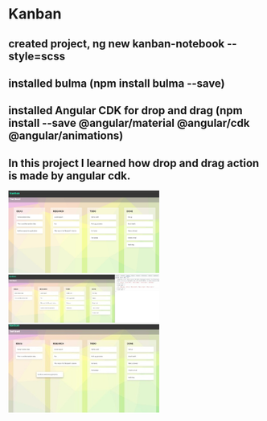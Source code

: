 # Kanban
## created project, ng new kanban-notebook --style=scss
## installed bulma (npm install bulma --save)
## installed Angular CDK for drop and drag (npm install --save @angular/material @angular/cdk @angular/animations)
## In this project I learned how drop and drag action is made by angular cdk.
<img
  src="src\assets\1.jpeg"
  alt="budget-app"
  title="Optional title"
  style="display: inline-block; margin: 0 auto; max-width: 300px">
  <img
  src="src\assets\2.jpeg"
  alt="budget-app"
  title="Optional title"
  style="display: inline-block; margin: 0 auto; max-width: 300px">
  <img
  src="src\assets\3.jpeg"
  alt="budget-app"
  title="Optional title"
  style="display: inline-block; margin: 0 auto; max-width: 300px">
